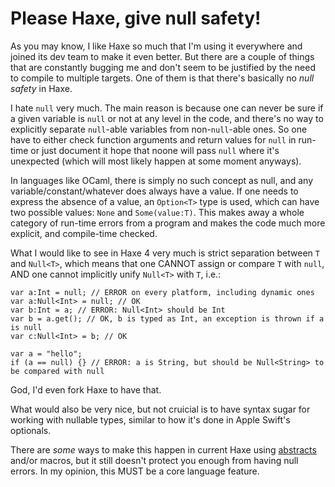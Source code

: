 [tags]: haxe
[disqus]: 111320874485

# Please Haxe, give null safety!

As you may know, I like Haxe so much that I'm using it everywhere and joined its dev team to make it even better. But there are a couple of things that are constantly bugging me and don't seem to be justified by the need to compile to multiple targets. One of them is that there's basically no *null safety* in Haxe.

I hate `null` very much. The main reason is because one can never be sure if a given variable is `null` or not at any level in the code, and there's no way to explicitly separate `null`-able variables from non-`null`-able ones. So one have to either check function arguments and return values for `null` in run-time or just document it hope that noone will pass `null` where it's unexpected (which will most likely happen at some moment anyways).

In languages like OCaml, there is simply no such concept as null, and any variable/constant/whatever does always have a value. If one needs to express the absence of a value, an `Option<T>` type is used, which can have two possible values: `None` and `Some(value:T)`. This makes away a whole category of run-time errors from a program and makes the code much more explicit, and compile-time checked.

What I would like to see in Haxe 4 very much is strict separation between `T` and `Null<T>`, which means that one CANNOT assign or compare `T` with `null`, AND one cannot implicitly unify `Null<T>` with `T`, i.e.:

    var a:Int = null; // ERROR on every platform, including dynamic ones
    var a:Null<Int> = null; // OK
    var b:Int = a; // ERROR: Null<Int> should be Int
    var b = a.get(); // OK, b is typed as Int, an exception is thrown if a is null
    var c:Null<Int> = b; // OK
    
    var a = "hello";
    if (a == null) {} // ERROR: a is String, but should be Null<String> to be compared with null

God, I'd even fork Haxe to have that.

What would also be very nice, but not cruicial is to have syntax sugar for working with nullable types, similar to how it's done in Apple Swift's optionals.

There are *some* ways to make this happen in current Haxe using [abstracts](https://bitbucket.org/waneck/taurine-core/src/e7063b660655522b362359e283cdd0d9609ec59e/src/taurine/Option.hx?at=master) and/or macros, but it still doesn't protect you enough from having null errors. In my opinion, this MUST be a core language feature.
